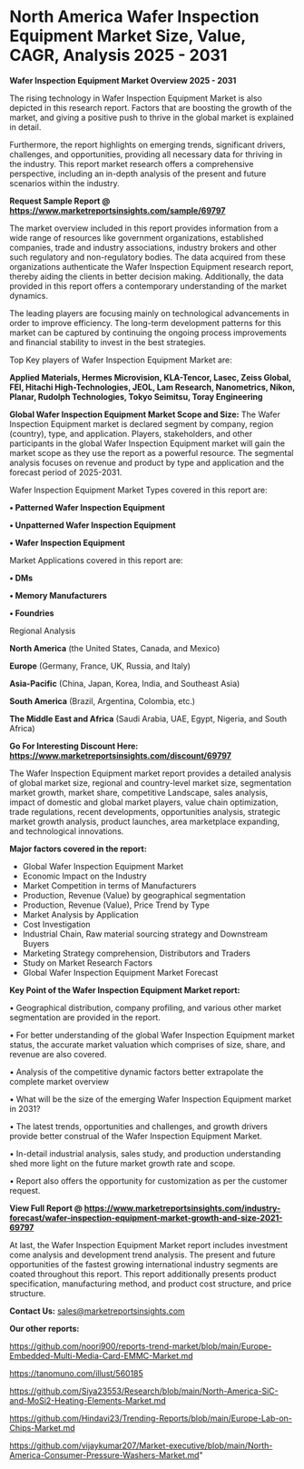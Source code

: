 # North America Wafer Inspection Equipment Market Size, Value, CAGR, Analysis 2025 - 2031

<Strong> Wafer Inspection Equipment Market Overview 2025 - 2031</strong>

The rising technology in Wafer Inspection Equipment Market is also depicted in this research report. Factors that are boosting the growth of the market, and giving a positive push to thrive in the global market is explained in detail.

Furthermore, the report highlights on emerging trends, significant drivers, challenges, and opportunities, providing all necessary data for thriving in the industry. This report market research offers a comprehensive perspective, including an in-depth analysis of the present and future scenarios within the industry.

<strong>Request Sample Report @ <a href=https://www.marketreportsinsights.com/sample/69797>https://www.marketreportsinsights.com/sample/69797</a></strong>

The market overview included in this report provides information from a wide range of resources like government organizations, established companies, trade and industry associations, industry brokers and other such regulatory and non-regulatory bodies. The data acquired from these organizations authenticate the Wafer Inspection Equipment research report, thereby aiding the clients in better decision making. Additionally, the data provided in this report offers a contemporary understanding of the market dynamics.

The leading players are focusing mainly on technological advancements in order to improve efficiency. The long-term development patterns for this market can be captured by continuing the ongoing process improvements and financial stability to invest in the best strategies.

Top Key players of Wafer Inspection Equipment Market are:

<strong>Applied Materials, Hermes Microvision, KLA-Tencor, Lasec, Zeiss Global, FEI, Hitachi High-Technologies, JEOL, Lam Research, Nanometrics, Nikon, Planar, Rudolph Technologies, Tokyo Seimitsu, Toray Engineering</strong>

<strong><b>Global Wafer Inspection Equipment Market Scope and Size:</b></strong>
The Wafer Inspection Equipment market is declared segment by company, region (country), type, and application. Players, stakeholders, and other participants in the global Wafer Inspection Equipment market will gain the market scope as they use the report as a powerful resource. The segmental analysis focuses on revenue and product by type and application and the forecast period of 2025-2031.

Wafer Inspection Equipment Market Types covered in this report are:

<strong>• Patterned Wafer Inspection Equipment

• Unpatterned Wafer Inspection Equipment

• Wafer Inspection Equipment</strong>

Market Applications covered in this report are:

<strong>• DMs

• Memory Manufacturers

• Foundries</strong> 

Regional Analysis

<strong>North America</strong> (the United States, Canada, and Mexico)

<strong>Europe</strong> (Germany, France, UK, Russia, and Italy)

<strong>Asia-Pacific</strong> (China, Japan, Korea, India, and Southeast Asia)

<strong>South America</strong> (Brazil, Argentina, Colombia, etc.)

<strong>The Middle East and Africa</strong> (Saudi Arabia, UAE, Egypt, Nigeria, and South Africa)

<strong>Go For Interesting Discount Here: <a href=https://www.marketreportsinsights.com/discount/69797>https://www.marketreportsinsights.com/discount/69797</a></strong>

The Wafer Inspection Equipment market report provides a detailed analysis of global market size, regional and country-level market size, segmentation market growth, market share, competitive Landscape, sales analysis, impact of domestic and global market players, value chain optimization, trade regulations, recent developments, opportunities analysis, strategic market growth analysis, product launches, area marketplace expanding, and technological innovations.

<strong><b>Major factors covered in the report:</b></strong>
<ul>
  <li>Global Wafer Inspection Equipment Market </li>
  <li>Economic Impact on the Industry</li>
  <li>Market Competition in terms of Manufacturers</li>
  <li>Production, Revenue (Value) by geographical segmentation</li>
  <li>Production, Revenue (Value), Price Trend by Type</li>
  <li>Market Analysis by Application</li>
  <li>Cost Investigation</li>
  <li>Industrial Chain, Raw material sourcing strategy and Downstream Buyers</li>
  <li>Marketing Strategy comprehension, Distributors and Traders</li>
  <li>Study on Market Research Factors</li>
  <li>Global Wafer Inspection Equipment Market Forecast</li>
</ul>

<strong><b>Key Point of the Wafer Inspection Equipment Market report:</b></strong>

• Geographical distribution, company profiling, and various other market segmentation are provided in the report.

• For better understanding of the global Wafer Inspection Equipment market status, the accurate market valuation which comprises of size, share, and revenue are also covered.

• Analysis of the competitive dynamic factors better extrapolate the complete market overview

• What will be the size of the emerging Wafer Inspection Equipment market in 2031?

• The latest trends, opportunities and challenges, and growth drivers provide better construal of the Wafer Inspection Equipment Market.

• In-detail industrial analysis, sales study, and production understanding shed more light on the future market growth rate and scope.

• Report also offers the opportunity for customization as per the customer request.

<strong><b>View Full Report @ <a href=https://www.marketreportsinsights.com/industry-forecast/wafer-inspection-equipment-market-growth-and-size-2021-69797>https://www.marketreportsinsights.com/industry-forecast/wafer-inspection-equipment-market-growth-and-size-2021-69797</a></b></strong>


At last, the Wafer Inspection Equipment Market report includes investment come analysis and development trend analysis. The present and future opportunities of the fastest growing international industry segments are coated throughout this report. This report additionally presents product specification, manufacturing method, and product cost structure, and price structure.

<strong>Contact Us:</strong>
sales@marketreportsinsights.com

<strong>Our other reports:</strong>

<a href=https://github.com/noori900/reports-trend-market/blob/main/Europe-Embedded-Multi-Media-Card-EMMC-Market.md>https://github.com/noori900/reports-trend-market/blob/main/Europe-Embedded-Multi-Media-Card-EMMC-Market.md</a>

<a href=https://tanomuno.com/illust/560185>https://tanomuno.com/illust/560185</a>

<a href=https://github.com/Siya23553/Research/blob/main/North-America-SiC-and-MoSi2-Heating-Elements-Market.md>https://github.com/Siya23553/Research/blob/main/North-America-SiC-and-MoSi2-Heating-Elements-Market.md</a>

<a href=https://github.com/Hindavi23/Trending-Reports/blob/main/Europe-Lab-on-Chips-Market.md>https://github.com/Hindavi23/Trending-Reports/blob/main/Europe-Lab-on-Chips-Market.md</a>

<a href=https://github.com/vijaykumar207/Market-executive/blob/main/North-America-Consumer-Pressure-Washers-Market.md>https://github.com/vijaykumar207/Market-executive/blob/main/North-America-Consumer-Pressure-Washers-Market.md</a>"

